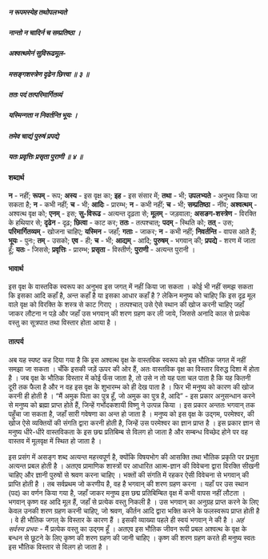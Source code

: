 ##### न रूपमस्येह तथोपलभ्यते
##### नान्तो न चादिर्न च सम्प्रतिष्ठा ।
##### अश्वत्थमेनं सुविरूढमूल-
##### मसङ्गशस्त्रेण दृढेन छित्त्वा ॥ ३ ॥
##### ततः पदं तत्परिमार्गितव्यं
##### यस्मिन्गता न निवर्तन्ति भूयः ।
##### तमेव चाद्यं पुरुषं प्रपद्ये
##### यतः प्रवृत्तिः प्रसृता पुराणी ॥ ४ ॥

#### शब्दार्थ

**न** - नहीं; **रूपम्** - रूप; **अस्य** - इस वृक्ष का; **इह** - इस संसार में; **तथा** - भी; **उपलभ्यते** - अनुभव किया जा सकता है; **न** - कभी नहीं; **च** - भी; **आदिः** - प्रारम्भ; **न** - कभी नहीं; **च** - भी; **सम्प्रतिष्ठा** - नींव; **अश्वत्थम्** - अश्वत्थ वृक्ष को; **एनम्** - इस; **सु-विरूढ** - अत्यन्त दृढ़ता से; **मूलम्** - जड़वाला; **असङग-शस्त्रेण** - विरक्ति के हथियार से; **दृढेन** - दृढ़; **छित्वा** - काट कर; **ततः** - तत्पश्चात्; **पदम्** - स्थिति को; **तत्** - उस; **परिमार्गितव्यम्** - खोजना चाहिए; **यस्मिन** - जहाँ; **गताः** - जाकर; **न** - कभी नहीं; **निवर्तन्ति** - वापस आते हैं; **भूयः** - पुनः; **तम्** - उसको; **एव** - ही; **च** - भी; **आद्यम्** - आदि; **पुरुषम्** - भगवान् की; **प्रपद्ये** - शरण में जाता हूँ; **यतः** - जिससे; **प्रवृत्तिः** - प्रारम्भ; **प्रसृता** - विस्तीर्ण; **पुराणी** - अत्यन्त पुरानी ।

#### भावार्थ

इस वृक्ष के वास्तविक स्वरूप का अनुभव इस जगत् में नहीं किया जा सकता । कोई भी नहीं समझ सकता कि इसका आदि कहाँ है, अन्त कहाँ है या इसका आधार कहाँ है ? लेकिन मनुष्य को चाहिए कि इस दृढ़ मूल वाले वृक्ष को विरक्ति के शस्त्र से काट गिराए । तत्पश्चात् उसे ऐसे स्थान की खोज करनी चाहिए जहाँ जाकर लौटना न पड़े और जहाँ उस भगवान् की शरण ग्रहण कर ली जाये, जिससे अनादि काल से प्रत्येक वस्तु का सूत्रपात तथा विस्तार होता आया है ।

#### तात्पर्य

अब यह स्पष्ट कह दिया गया है कि इस अश्वत्थ वृक्ष के वास्तविक स्वरूप को इस भौतिक जगत में नहीं समझा जा सकता । चँकि इसकी जड़ें ऊपर की ओर हैं, अतः वास्तविक वृक्ष का विस्तार विरुद्ध दिशा में होता है । जब वृक्ष के भौतिक विस्तार में कोई फँस जाता है, तो उसे न तो यह पता चल पाता है कि यह कितनी दूरी तक फैला है और न वह इस वृक्ष के शुभारम्भ को ही देख पाता है । फिर भी मनुष्य को कारण की खोज करनी ही होती है । “मैं अमुक पिता का पुत्र हूँ, जो अमुक का पुत्र है, आदि” - इस प्रकार अनुसन्धान करने से मनुष्य को ब्रह्मा प्राप्त होते हैं, जिन्हें गर्भोदकशायी विष्णु ने उत्पन्न किया । इस प्रकार अन्ततः भगवान् तक पहुँचा जा सकता है, जहाँ सारी गवेषणा का अन्त हो जाता है । मनुष्य को इस वृक्ष के उद्गम, परमेश्वर, की खोज ऐसे व्यक्तियों की संगति द्वारा करनी होती है, जिन्हें उस परमेश्वर का ज्ञान प्राप्त है । इस प्रकार ज्ञान से मनुष्य धीरे-धीरे वास्तविकता के इस छद्म प्रतिबिम्ब से विलग हो जाता है और सम्बन्ध विच्छेद होने पर वह वास्तव में मूलवृक्ष में स्थित हो जाता है ।

इस प्रसंग में असङ्ग शब्द अत्यन्त महत्त्वपूर्ण है, क्योंकि विषयभोग की आसक्ति तथा भौतिक प्रकृति पर प्रभुता अत्यन्त प्रबल होती है । अतएव प्रामाणिक शास्त्रों पर आधारित आत्म-ज्ञान की विवेचना द्वारा विरक्ति सीखनी चाहिए और ज्ञानी पुरुषों से श्रवण करना चाहिए । भक्तों की संगति में रहकर ऐसी विवेचना से भगवान् की प्राप्ति होती है । तब सर्वप्रथम जो करणीय है, वह है भगवान् की शरण ग्रहण करना । यहाँ पर उस स्थान (पद) का वर्णन किया गया है, जहाँ जाकर मनुष्य इस छद्म प्रतिबिम्बित वृक्ष में कभी वापस नहीं लौटता । भगवान् कृष्ण वह आदि मूल हैं, जहाँ से प्रत्येक वस्तु निकली है । उस भगवान् का अनुग्रह प्राप्त करने के लिए केवल उनकी शरण ग्रहण करनी चाहिए, जो श्रवण, कीर्तन आदि द्वारा भक्ति करने के फलस्वरूप प्राप्त होती है । वे ही भौतिक जगत् के विस्तार के कारण हैं । इसकी व्याख्या पहले ही स्वयं भगवान् ने की है । *अहं सर्वस्य प्रभवः* - मैं प्रत्येक वस्तु का उद्गम हूँ । अतएव इस भौतिक जीवन रूपी प्रबल अश्वत्थ के वृक्ष के बन्धन से छूटने के लिए कृष्ण की शरण ग्रहण की जानी चाहिए । कृष्ण की शरण ग्रहण करते ही मनुष्य स्वतः इस भौतिक विस्तार से विलग हो जाता है ।